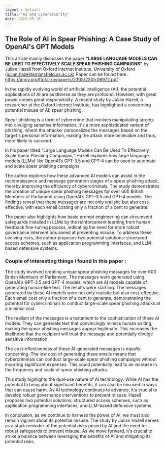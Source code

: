```yaml
---
layout : default
title: "AI and Cybersecurity"
date: 2023-05-16
---
```

## The Role of AI in Spear Phishing: A Case Study of OpenAI's GPT Models

This article mainly discusses the paper **"LARGE LANGUAGE MODELS CAN BE USED TO EFFECTIVELY
SCALE SPEAR PHISHING CAMPAIGNS"** by Julian Hazell from Oxford Internet Institute, University of Oxford (julian.hazell@mansfield.ox.ac.uk)
Paper can be found here : https://arxiv.org/ftp/arxiv/papers/2305/2305.06972.pdf

In the rapidly evolving world of artificial intelligence (AI), the potential applications of AI are as diverse as they are profound. However, with great power comes great responsibility. A recent study by Julian Hazell, a researcher at the Oxford Internet Institute, has highlighted a concerning potential misuse of AI: spear phishing.

Spear phishing is a form of cybercrime that involves manipulating targets into divulging sensitive information. It's a more sophisticated variant of phishing, where the attacker personalizes the messages based on the target's personal information, making the attack more believable and thus, more likely to succeed.

In his paper titled "Large Language Models Can Be Used To Effectively Scale Spear Phishing Campaigns," Hazell explores how large language models (LLMs) like OpenAI’s GPT-3.5 and GPT-4 can be used to automate and scale spear phishing campaigns

The author explores how these advanced AI models can assist in the reconnaissance and message generation stages of a spear phishing attack, thereby improving the efficiency of cybercriminals. The study demonstrates the creation of unique spear phishing messages for over 600 British Members of Parliament using OpenAI’s GPT-3.5 and GPT-4 models. The findings reveal that these messages are not only realistic but also cost-effective, with each email costing only a fraction of a cent to generate.

The paper also highlights how basic prompt engineering can circumvent safeguards installed in LLMs by the reinforcement learning from human feedback fine-tuning process, indicating the need for more robust governance interventions aimed at preventing misuse. To address these evolving risks, the author proposes two potential solutions: structured access schemes, such as application programming interfaces, and LLM-based defensive systems.

### Couple of interesting things I found in this paper :
The study involved creating unique spear phishing messages for over 600 British Members of Parliament. The messages were generated using OpenAI’s GPT-3.5 and GPT-4 models, which are AI models capable of generating human-like text. The results were startling. The messages generated by these AI models were not only realistic but also cost-effective. Each email cost only a fraction of a cent to generate, demonstrating the potential for cybercriminals to conduct large-scale spear phishing attacks at a minimal cost.

The realism of the messages is a testament to the sophistication of these AI models. They can generate text that convincingly mimics human writing, making the spear phishing messages appear legitimate. This increases the likelihood that the recipient will trust the message and potentially divulge sensitive information.

The cost-effectiveness of these AI-generated messages is equally concerning. The low cost of generating these emails means that cybercriminals can conduct large-scale spear phishing campaigns without incurring significant expenses. This could potentially lead to an increase in the frequency and scale of spear phishing attacks.

This study highlights the dual-use nature of AI technology. While AI has the potential to bring about significant benefits, it can also be misused in ways that can cause harm. As AI technology continues to advance, it's crucial to develop robust governance interventions to prevent misuse. Hazell proposes two potential solutions: structured access schemes, such as application programming interfaces, and LLM-based defensive systems.

In conclusion, as we continue to harness the power of AI, we must also remain vigilant about its potential misuse. The study by Julian Hazell serves as a stark reminder of the potential risks posed by AI and the need for robust safeguards to prevent misuse. As we move forward, it's crucial to strike a balance between leveraging the benefits of AI and mitigating its potential risks.






